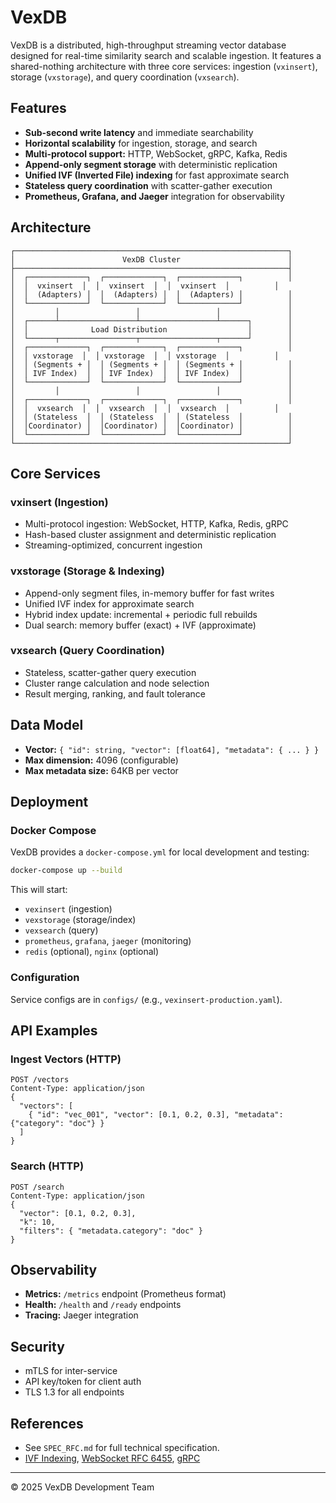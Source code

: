 # VexDB

VexDB is a distributed, high-throughput streaming vector database designed for real-time similarity search and scalable ingestion. It features a shared-nothing architecture with three core services: ingestion (`vxinsert`), storage (`vxstorage`), and query coordination (`vxsearch`).

## Features
- **Sub-second write latency** and immediate searchability
- **Horizontal scalability** for ingestion, storage, and search
- **Multi-protocol support:** HTTP, WebSocket, gRPC, Kafka, Redis
- **Append-only segment storage** with deterministic replication
- **Unified IVF (Inverted File) indexing** for fast approximate search
- **Stateless query coordination** with scatter-gather execution
- **Prometheus, Grafana, and Jaeger** integration for observability

## Architecture
```
┌─────────────────────────────────────────────────────────────┐
│                        VexDB Cluster                        │
├─────────────────────────────────────────────────────────────┤
│  ┌─────────────┐  ┌─────────────┐  ┌─────────────┐          │
│  │  vxinsert  │  │  vxinsert  │  │  vxinsert  │          │
│  │  (Adapters) │  │  (Adapters) │  │  (Adapters) │          │
│  └─────────────┘  └─────────────┘  └─────────────┘          │
│         │                 │                 │               │
│  ┌──────┴─────────────────┴─────────────────┴──────┐        │
│  │              Load Distribution                  │        │
│  └──────┬─────────────────┬─────────────────┬──────┘        │
│  ┌─────────────┐  ┌─────────────┐  ┌─────────────┐          │
│  │ vxstorage  │  │ vxstorage  │  │ vxstorage  │          │
│  │ (Segments + │  │ (Segments + │  │ (Segments + │          │
│  │ IVF Index)  │  │ IVF Index)  │  │ IVF Index)  │          │
│  └─────────────┘  └─────────────┘  └─────────────┘          │
│         │                 │                 │               │
│  ┌─────────────┐  ┌─────────────┐  ┌─────────────┐          │
│  │  vxsearch  │  │  vxsearch  │  │  vxsearch  │          │
│  │ (Stateless  │  │ (Stateless  │  │ (Stateless  │          │
│  │Coordinator) │  │Coordinator) │  │Coordinator) │          │
│  └─────────────┘  └─────────────┘  └─────────────┘          │
└─────────────────────────────────────────────────────────────┘
```

## Core Services

### vxinsert (Ingestion)
- Multi-protocol ingestion: WebSocket, HTTP, Kafka, Redis, gRPC
- Hash-based cluster assignment and deterministic replication
- Streaming-optimized, concurrent ingestion

### vxstorage (Storage & Indexing)
- Append-only segment files, in-memory buffer for fast writes
- Unified IVF index for approximate search
- Hybrid index update: incremental + periodic full rebuilds
- Dual search: memory buffer (exact) + IVF (approximate)

### vxsearch (Query Coordination)
- Stateless, scatter-gather query execution
- Cluster range calculation and node selection
- Result merging, ranking, and fault tolerance

## Data Model
- **Vector:** `{ "id": string, "vector": [float64], "metadata": { ... } }`
- **Max dimension:** 4096 (configurable)
- **Max metadata size:** 64KB per vector

## Deployment

### Docker Compose
VexDB provides a `docker-compose.yml` for local development and testing:

```sh
docker-compose up --build
```

This will start:
- `vexinsert` (ingestion)
- `vexstorage` (storage/index)
- `vexsearch` (query)
- `prometheus`, `grafana`, `jaeger` (monitoring)
- `redis` (optional), `nginx` (optional)

### Configuration
Service configs are in `configs/` (e.g., `vexinsert-production.yaml`).

## API Examples

### Ingest Vectors (HTTP)
```http
POST /vectors
Content-Type: application/json
{
  "vectors": [
    { "id": "vec_001", "vector": [0.1, 0.2, 0.3], "metadata": {"category": "doc"} }
  ]
}
```

### Search (HTTP)
```http
POST /search
Content-Type: application/json
{
  "vector": [0.1, 0.2, 0.3],
  "k": 10,
  "filters": { "metadata.category": "doc" }
}
```

## Observability
- **Metrics:** `/metrics` endpoint (Prometheus format)
- **Health:** `/health` and `/ready` endpoints
- **Tracing:** Jaeger integration

## Security
- mTLS for inter-service
- API key/token for client auth
- TLS 1.3 for all endpoints

## References
- See `SPEC_RFC.md` for full technical specification.
- [IVF Indexing](https://arxiv.org/abs/1702.08734), [WebSocket RFC 6455](https://datatracker.ietf.org/doc/html/rfc6455), [gRPC](https://grpc.io/)

---

© 2025 VexDB Development Team
